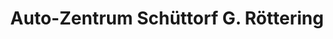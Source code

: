 ---
title: "Auto-Zentrum Schüttorf G. Röttering"
url: /samern/auto-zentrum-schuettorf-g-roettering/
shop: Autohaus
---